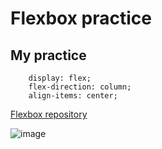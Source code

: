 # Flexbox practice

## My practice

```
	display: flex;
	flex-direction: column;
	align-items: center;
```
[Flexbox repository](https://oleksandrtovmachenko.github.io/Flexbox/)

![image](./image/1329853.png)
